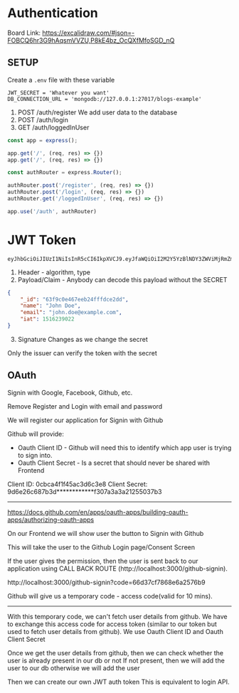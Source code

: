 
# Authentication

Board Link: https://excalidraw.com/#json=-FOBCQ6hr3G9hAqsmVVZU,P8kE4bz_OcQXfMfoSGD_nQ

## SETUP

Create a `.env` file with these variable

```env
JWT_SECRET = 'Whatever you want'
DB_CONNECTION_URL = 'mongodb://127.0.0.1:27017/blogs-example'
```


1. POST /auth/register
    We add user data to the database
2. POST /auth/login
3. GET /auth/loggedInUser  


```js
const app = express();

app.get('/', (req, res) => {})
app.get('/', (req, res) => {})

const authRouter = express.Router();

authRouter.post('/register', (req, res) => {})
authRouter.post('/login', (req, res) => {})
authRouter.get('/loggedInUser', (req, res) => {})

app.use('/auth', authRouter)

```

# JWT Token

```
eyJhbGciOiJIUzI1NiIsInR5cCI6IkpXVCJ9.eyJfaWQiOiI2M2Y5YzBlNDY3ZWViMjRmZmZkY2UyZGQiLCJuYW1lIjoiSm9obiBEb2UiLCJlbWFpbCI6ImpvaG4uZG9lQGV4YW1wbGUuY29tIiwiaWF0IjoxNTE2MjM5MDIyfQ.DegnBPv3Uw3llcr_JaL6i4l128tOy451j4izAHKi2Iw
```

1. Header - algorithm, type
2. Payload/Claim - Anybody can decode this payload without the SECRET
```json
{
    "_id": "63f9c0e467eeb24fffdce2dd",
    "name": "John Doe",
    "email": "john.doe@example.com",
    "iat": 1516239022
}
```

3. Signature
Changes as we change the secret

Only the issuer can verify the token with the secret


## OAuth

Signin with Google, Facebook, Github, etc.

Remove Register and Login with email and password

We will register our application for Signin with Github

Github will provide:
- Oauth Client ID - Github will need this to identify which app user is trying to sign into.
- Oauth Client Secret - Is a secret that should never be shared with Frontend

Client ID: 0cbca4f1f45ac3d6c3e8
Client Secret: 9d6e26c687b3d************f307a3a3a21255037b3

----

https://docs.github.com/en/apps/oauth-apps/building-oauth-apps/authorizing-oauth-apps

On our Frontend we will show user the button to Signin with Github

This will take the user to the Github Login page/Consent Screen

If the user gives the permission, then the user is sent back to our application
using CALL BACK ROUTE (http://localhost:3000/github-signin).

http://localhost:3000/github-signin?code=66d37cf7868e6a2576b9

Github will give us a temporary code - access code(valid for 10 mins).

----

With this temporary code, we can't fetch user details from github.
We have to exchange this access code for access token (similar to our token but used to fetch user details from github).
We use Oauth Client ID and Oauth Client Secret

Once we get the user details from github, then we can check 
whether the user is already present in our db or not
If not present, then we will add the user to our db
otherwise we will add the user

Then we can create our own JWT auth token
This is equivalent to login API.

